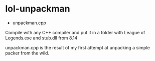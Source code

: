 # lol-unpackman

* unpackman.cpp

Compile with any C++ compiler and put it in a folder with League of Legends.exe and stub.dll from 8.14

unpackman.cpp is the result of my first attempt at unpacking a simple packer from the wild. 